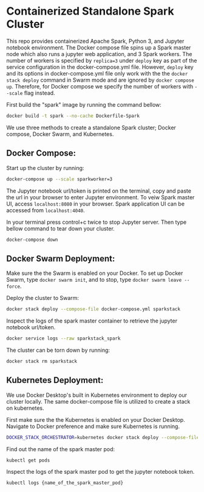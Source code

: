 # Containerized Standalone Spark Cluster

This repo provides containerized Apache Spark, Python 3, and Jupyter notebook environment. The Docker compose file spins up a Spark master node which also runs a jupyter web application, and 3 Spark workers. The number of workers is specified by `replica=3` under `deploy` key as part of the service configuration in the docker-compose.yml file. However, `deploy` key and its options in docker-compose.yml file only work with the the `docker stack deploy` command in Swarm mode and are ignored by `docker compose up`. Therefore, for Docker compose we specify the number of workers with `--scale` flag instead.

First build the "spark" image by running the command bellow:

```bash
docker build -t spark --no-cache Dockerfile-Spark
```

We use three methods to create a standalone Spark cluster; Docker compose, Docker Swarm, and Kubernetes.

## Docker Compose:

Start up the cluster by running:

```bash
docker-compose up --scale sparkworker=3
```

The Jupyter notebook url/token is printed on the terminal, copy and paste the url in your browser to enter Jupyter environment. To veiw Spark master UI, access `localhost:8080` in your browser. Spark application UI can be accessed from `localhost:4040`.

In your terminal press control+c twice to stop Jupyter server. Then type bellow command to tear down your cluster.

```bash
docker-compose down
```

## Docker Swarm Deployment:

Make sure the the Swarm is enabled on your Docker. To set up Docker Swarm, type `docker swarm init`, and to stop, type `docker swarm leave --force`.

Deploy the cluster to Swarm:

```bash
docker stack deploy --compose-file docker-compose.yml sparkstack
```

Inspect the logs of the spark master container to retrieve the jupyter notebook url/token.

```bash
docker service logs --raw sparkstack_spark
````

The cluster can be torn down by running:

```bash
docker stack rm sparkstack
```

## Kubernetes Deployment:

We use Docker Desktop's built in Kubernetes environment to deploy our cluster locally. The same docker-compose file is utilized to create a stack on kubernetes.

First make sure the the Kubernetes is enabled on your Docker Desktop. Navigate to Docker preference and make sure Kubernetes is running.

```bash
DOCKER_STACK_ORCHESTRATOR=kubernetes docker stack deploy --compose-file docker-compose.yml sparkstack
```

Find out the name of the spark master pod:

```bash
kubectl get pods
```

Inspect the logs of the spark master pod to get the jupyter notebook token.

```bash
kubectl logs {name_of_the_spark_master_pod}
```
